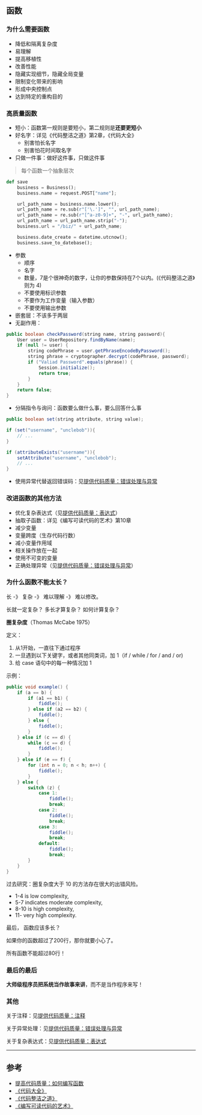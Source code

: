 
## 函数

### 为什么需要函数

* 降低和隔离复杂度
* 易理解
* 提高移植性
* 改善性能
* 隐藏实现细节，隐藏全局变量
* 限制变化带来的影响
* 形成中央控制点
* 达到特定的重构目的


### 高质量函数

* 短小：函数第一规则是要短小，第二规则是**还要更短小**
* 好名字：详见《代码整洁之道》第2章，《代码大全》
    - 别害怕长名字
	- 别害怕花时间取名字
* 只做一件事：做好这件事，只做这件事

> 每个函数一个抽象层次

```python
def save
	business = Business();
	business.name = request.POST["name"];

	url_path_name = business.name.lower();
	url_path_name = re.sub(r"['\.']", "", url_path_name);
	url_path_name = re.sub(r"[^a-z0-9]+", "-", url_path_name);
	url_path_name = url_path_name.strip("-");
	business.url = "/biz/" + url_path_name;

	business.date_create = datetime.utcnow();
	business.save_to_datebase();

```

* 参数
    - 顺序
	- 名字
	- 数量，7是个很神奇的数字，让你的参数保持在7个以内。(《代码整洁之道》则为 4)
	- 不要使用标识参数
	- 不要作为工作变量（输入参数）
	- 不要使用输出参数
* 嵌套层：不该多于两层
* 无副作用：

```java
public boolean checkPassword(string name, string password){
	User user = UserRepository.findByName(name);
	if (null != user) {
		string codePhrase = user.getPhraseEncodeByPassword();
		string phrase = cryptographer.decrypt(codePhrase, password);
		if ("Valiad Password".equals(phrase)) {
			Session.initialize();
			return true;
		}
	}
	return false;
}
```

* 分隔指令与询问：函数要么做什么事，要么回答什么事

```java
public boolean set(string attribute, string value);

if (set("username", "unclebob")){
	// ...
}
```

```java
if (attributeExists("username")){
	setAttribute("username", "unclebob");
	// ...
}
```

* 使用异常代替返回错误码：见[提供代码质量：错误处理与异常](./about-coding/exceptions.md)



### 改进函数的其他方法

* 优化复杂表达式（见[提供代码质量：表达式](./about-coding/conditions.md)）
* 抽取子函数：详见《编写可读代码的艺术》第10章
* 减少变量
* 变量跨度（生存代码行数）
* 减小变量作用域
* 相关操作放在一起
* 使用不可变的变量
* 正确处理异常（见[提供代码质量：错误处理与异常](./about-coding/exceptions.md)）



### 为什么函数不能太长？

长 -》 复杂 -》 难以理解 -》 难以修改。

长就一定复杂？
多长才算复杂？
如何计算复杂？

 **圈复杂度**（Thomas McCabe 1975）

 定义：

 1. 从1开始，一直往下通过程序
 2. 一旦遇到以下关键字，或者其他同类词，加 1（if / while / for / and / or)
 3. 给 case 语句中的每一种情况加 1

示例：

```java
public void example() {
    if (a == b) {
		if (a1 == b1) {
			fiddle();
		} else if (a2 == b2) {
			fiddle();
		} else {
			fiddle();
		}
	} else if (c == d) {
		while (c == d) {
			fiddle();
		}
	} else if (e == f) {
		for (int n = 0; n < h; n++) {
			fiddle();
		}
	} else {
		switch (z) {
			case 1:
				fiddle();
				break;
			case 2:
				fiddle();
				break;
			case 3:
				fiddle();
				break;
			default:
				fiddle();
				break;
		}
	}
}
```

过去研究：圈复杂度大于 10 的方法存在很大的出错风险。

* 1-4 is low complexity,
* 5-7 indicates moderate complexity,
* 8-10 is high complexity,
* 11- very high complexity.


最后，
函数应该多长？

如果你的函数超过了200行，那你就要小心了。

所有函数不能超过80行！



### 最后的最后

**大师级程序员把系统当作故事来讲**，而不是当作程序来写！



### 其他

关于注释：见[提供代码质量：注释](./about-coding/comments.md)

关于异常处理：见[提供代码质量：错误处理与异常](./about-coding/exceptions.md)

关于复杂表达式：见[提供代码质量：表达式](./about-coding/conditions.md)


***

## 参考

* [提高代码质量：如何编写函数](http://luopq.com/2016/02/21/write-good-function/)
* [《代码大全》](https://book.douban.com/subject/1477390/)
* [《代码整洁之道》](https://book.douban.com/subject/4199741/)
* [《编写可读代码的艺术》](https://book.douban.com/subject/10797189/)

